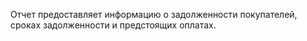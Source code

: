 ﻿Отчет предоставляет информацию о задолженности покупателей, сроках задолженности и предстоящих оплатах.
